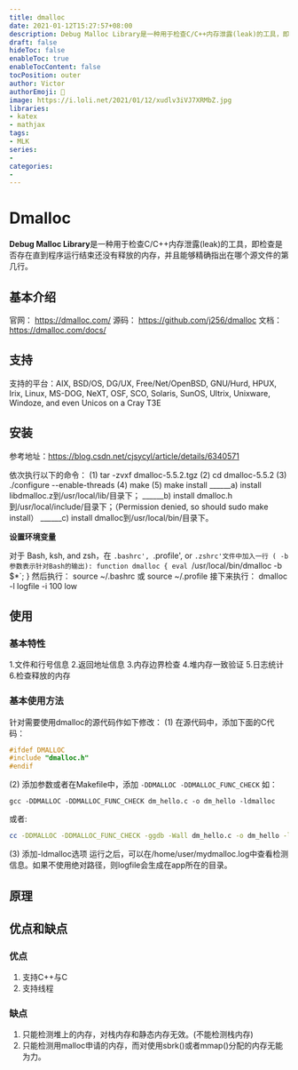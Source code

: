 ```yaml
---
title: dmalloc
date: 2021-01-12T15:27:57+08:00
description: Debug Malloc Library是一种用于检查C/C++内存泄露(leak)的工具，即检查是否存在直到程序运行结束还没有释放的内存，并且能够精确指出在哪个源文件的第几行。
draft: false
hideToc: false
enableToc: true
enableTocContent: false
tocPosition: outer
author: Victor
authorEmoji: 👻
image: https://i.loli.net/2021/01/12/xudlv3iVJ7XRMbZ.jpg
libraries:
- katex
- mathjax
tags:
- MLK
series:
-
categories:
-
---
```


# Dmalloc

**Debug Malloc Library**是一种用于检查C/C++内存泄露(leak)的工具，即检查是否存在直到程序运行结束还没有释放的内存，并且能够精确指出在哪个源文件的第几行。

## 基本介绍

官网： https://dmalloc.com/
源码： https://github.com/j256/dmalloc
文档： https://dmalloc.com/docs/

## 支持

支持的平台：AIX, BSD/OS, DG/UX, Free/Net/OpenBSD, GNU/Hurd, HPUX, Irix, Linux, MS-DOG, NeXT, OSF, SCO, Solaris, SunOS, Ultrix, Unixware, Windoze, and even Unicos on a Cray T3E

## 安装

参考地址：https://blog.csdn.net/cjsycyl/article/details/6340571

依次执行以下的命令：
(1) tar -zvxf dmalloc-5.5.2.tgz
(2) cd dmalloc-5.5.2
(3) ./configure --enable-threads
(4) make
(5) make install
______a) install libdmalloc.z到/usr/local/lib/目录下；
______b) install dmalloc.h到/usr/local/include/目录下；（Permission denied, so should sudo make install）
______c) install dmalloc到/usr/local/bin/目录下。

**设置环境变量**

对于 Bash, ksh, and zsh，在 `.bashrc', `.profile', or `.zshrc'文件中加入一行 ( -b 参数表示针对Bash的输出):
function dmalloc { eval `/usr/local/bin/dmalloc -b $*`; } 
然后执行：
source ~/.bashrc 或 source ~/.profile
接下来执行：
dmalloc -l logfile -i 100 low

## 使用

### 基本特性

1.文件和行号信息
2.返回地址信息
3.内存边界检查
4.堆内存一致验证
5.日志统计
6.检查释放的内存

### 基本使用方法

针对需要使用dmalloc的源代码作如下修改：
(1) 在源代码中，添加下面的C代码：

```c
#ifdef DMALLOC
#include "dmalloc.h"
#endif
```

(2) 添加参数或者在Makefile中，添加 `-DDMALLOC -DDMALLOC_FUNC_CHECK`
如： 

```shell
gcc -DDMALLOC -DDMALLOC_FUNC_CHECK dm_hello.c -o dm_hello -ldmalloc 
```

或者:

```sh
cc -DDMALLOC -DDMALLOC_FUNC_CHECK -ggdb -Wall dm_hello.c -o dm_hello -ldmalloc
```

(3) 添加-ldmalloc选项 运行之后，可以在/home/user/mydmalloc.log中查看检测信息。如果不使用绝对路径，则logfile会生成在app所在的目录。

## 原理



## 优点和缺点

### 优点

1. 支持C++与C
2. 支持线程



### 缺点

1. 只能检测堆上的内存，对栈内存和静态内存无效。(不能检测栈内存)
2. 只能检测用malloc申请的内存，而对使用sbrk()或者mmap()分配的内存无能为力。





